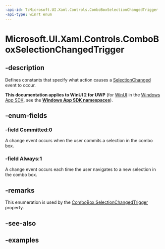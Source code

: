 ```yaml
---
-api-id: T:Microsoft.UI.Xaml.Controls.ComboBoxSelectionChangedTrigger
-api-type: winrt enum
---
```


<!-- Enumeration syntax.
public enum ComboBoxSelectionChangedTrigger : int {
	Always = 1
	Committed = 0
}
-->

# Microsoft.UI.Xaml.Controls.ComboBoxSelectionChangedTrigger

## -description
Defines constants that specify what action causes a [SelectionChanged](combobox_selectionchanged.md) event to occur.

**This documentation applies to WinUI 2 for UWP** (for [WinUI](/windows/apps/winui/winui3/) in the [Windows App SDK](/windows/apps/windows-app-sdk/), see the **[Windows App SDK namespaces](/windows/windows-app-sdk/api/winrt/)**).

## -enum-fields

### -field Committed:0
A change event occurs when the user commits a selection in the combo box.

### -field Always:1
A change event occurs each time the user navigates to a new selection in the combo box.

## -remarks
This enumeration is used by the [ComboBox.SelectionChangedTrigger](combobox_selectionchangedtrigger.md) property.

## -see-also

## -examples

